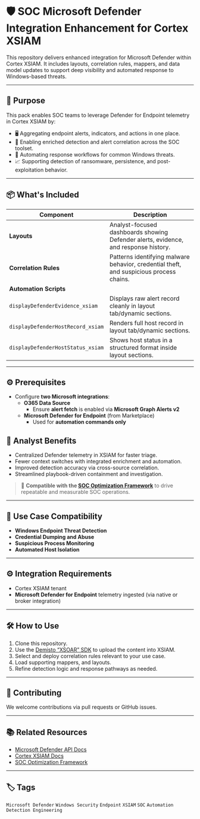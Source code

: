 # 🛡️ SOC Microsoft Defender Integration Enhancement for Cortex XSIAM

This repository delivers enhanced integration for Microsoft Defender within Cortex XSIAM. It includes layouts, correlation rules, mappers, and data model updates to support deep visibility and automated response to Windows-based threats.

---

## 🚀 Purpose

This pack enables SOC teams to leverage Defender for Endpoint telemetry in Cortex XSIAM by:

- 🖥️ Aggregating endpoint alerts, indicators, and actions in one place.
- 🧠 Enabling enriched detection and alert correlation across the SOC toolset.
- 🔄 Automating response workflows for common Windows threats.
- 📈 Supporting detection of ransomware, persistence, and post-exploitation behavior.

---

## 📦 What's Included

| Component        | Description                                                                 |
|------------------|-----------------------------------------------------------------------------|
| **Layouts**       | Analyst-focused dashboards showing Defender alerts, evidence, and response history. |
| **Correlation Rules** | Patterns identifying malware behavior, credential theft, and suspicious process chains. |
| **Automation Scripts** |  
| `displayDefenderEvidence_xsiam` | Displays raw alert record cleanly in layout tab/dynamic sections. |
| `displayDefenderHostRecord_xsiam` | Renders full host record in layout tab/dynamic sections. |
| `displayDefenderHostStatus_xsiam` | Shows host status in a structured format inside layout sections. |


---

## ⚙️ Prerequisites

- Configure **two Microsoft integrations**:
  - **O365 Data Source**
    - Ensure **alert fetch** is enabled via **Microsoft Graph Alerts v2**
  - **Microsoft Defender for Endpoint** (from Marketplace)
    - Used for **automation commands only**

## 🧠 Analyst Benefits

- Centralized Defender telemetry in XSIAM for faster triage.
- Fewer context switches with integrated enrichment and automation.
- Improved detection accuracy via cross-source correlation.
- Streamlined playbook-driven containment and investigation.

> 🔄 **Compatible with the [SOC Optimization Framework](https://github.com/Palo-Cortex/soc-optimization-framework)** to drive repeatable and measurable SOC operations.

---

## 🔗 Use Case Compatibility

- **Windows Endpoint Threat Detection**
- **Credential Dumping and Abuse**
- **Suspicious Process Monitoring**
- **Automated Host Isolation**

---

## ⚙️ Integration Requirements

- Cortex XSIAM tenant
- **Microsoft Defender for Endpoint** telemetry ingested (via native or broker integration)

---

## 🛠️ How to Use

1. Clone this repository.
2. Use the [Demisto “XSOAR” SDK](https://github.com/demisto/demisto-sdk) to upload the content into XSIAM.
3. Select and deploy correlation rules relevant to your use case.
4. Load supporting mappers, and layouts.
5. Refine detection logic and response pathways as needed.

---

## 🤝 Contributing

We welcome contributions via pull requests or GitHub issues.

---

## 📚 Related Resources

- [Microsoft Defender API Docs](https://learn.microsoft.com/en-us/microsoft-365/security/defender-endpoint/)
- [Cortex XSIAM Docs](https://docs.paloaltonetworks.com/cortex/cortex-xsiam)
- [SOC Optimization Framework](https://github.com/Palo-Cortex/soc-optimization-framework)

---

## 🏷️ Tags

`Microsoft Defender` `Windows Security` `Endpoint` `XSIAM` `SOC` `Automation` `Detection Engineering`
